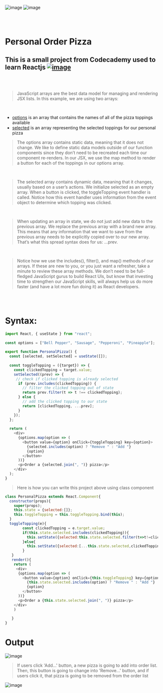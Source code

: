  ![image](https://img.shields.io/badge/JavaScript-black?style=for-the-badge&logo=javascript)  ![image](https://img.shields.io/badge/ReactJS-black?style=for-the-badge&logo=react)
 
 <br><br>

# Personal Order Pizza
##        This is a small project from Codecademy used to learn Reactjs [![image](https://user-images.githubusercontent.com/82598726/175697552-f960b057-9e97-4c3e-a3e2-f2b5f7876de9.png)](https://www.codecademy.com/courses/react-101/lessons/the-state-hook/exercises/arrays-in-state)


<br><br>

> JavaScript arrays are the best data model for managing and rendering JSX lists. In this example, we are using two arrays: 

<br>

- [options](https://www.codecademy.com/courses/react-101/lessons/the-state-hook/exercises/arrays-in-state) is an array that contains the names of all of the pizza toppings available
- [selected](https://www.codecademy.com/courses/react-101/lessons/the-state-hook/exercises/arrays-in-state) is an array representing the selected toppings for our personal pizza


> The options array contains static data, meaning that it does not change. We like to define static data models outside of our function components since they don’t need to be recreated each time our component re-renders. In our JSX, we use the map method to render a button for each of the toppings in our options array.

<br>

> The selected array contains dynamic data, meaning that it changes, usually based on a user’s actions. We initialize selected as an empty array. When a button is clicked, the toggleTopping event handler is called. Notice how this event handler uses information from the event object to determine which topping was clicked.

<br>

> When updating an array in state, we do not just add new data to the previous array. We replace the previous array with a brand new array. This means that any information that we want to save from the previous array needs to be explicitly copied over to our new array. That’s what this spread syntax does for us: ...prev.

<br>

> Notice how we use the includes(), filter(), and map() methods of our arrays. If these are new to you, or you just want a refresher, take a minute to review these array methods. We don’t need to be full-fledged JavaScript gurus to build React UIs, but know that investing time to strengthen our JavaScript skills, will always help us do more faster (and have a lot more fun doing it) as React developers.


<br>

<br>

# Syntax:

```javascript
import React, { useState } from "react";
 
const options = ["Bell Pepper", "Sausage", "Pepperoni", "Pineapple"];
 
export function PersonalPizza() {
  const [selected, setSelected] = useState([]);
 
  const toggleTopping = ({target}) => {
    const clickedTopping = target.value;
    setSelected((prev) => {
     // check if clicked topping is already selected
      if (prev.includes(clickedTopping)) {
        // filter the clicked topping out of state
        return prev.filter(t => t !== clickedTopping);
      } else {
        // add the clicked topping to our state
        return [clickedTopping, ...prev];
      }
    });
  };
 
  return (
    <div>
      {options.map(option => (
        <button value={option} onClick={toggleTopping} key={option}>
          {selected.includes(option) ? "Remove " : "Add "}
          {option}
        </button>
      ))}
      <p>Order a {selected.join(", ")} pizza</p>
    </div>
  );
}
```


> Here is how you can write this project above using class component

```javascript
class PersonalPizza extends React.Component{
  constructor(props){
    super(props);
    this.state = {selected:[]};
    this.toggleTopping = this.toggleTopping.bind(this);
  }
  toggleTopping(e){
        const clickedTopping = e.target.value;
        if(this.state.selected.includes(clickedTopping)){
          this.setState({selected:this.state.selected.filter(t=>t!=clickedTopping)});
        }else{
          this.setState({selected:[...this.state.selected,clickedTopping]})
        }
   }
   render(){
    return (
     <div>
      {options.map(option => (
        <button value={option} onClick={this.toggleTopping} key={option}>
          {this.state.selected.includes(option) ? "Remove " : "Add "}
          {option}
        </button>
      ))}
      <p>Order a {this.state.selected.join(", ")} pizza</p>
    </div>
    )
 
   }
}
```


# Output

![image](https://user-images.githubusercontent.com/82598726/176244947-9d54d668-c309-4cc3-bfd5-6b84f68d1cfe.png)

> If users click 'Add...' button, a new pizza is going to add into order list. Then, this button is going to change into 'Remove...' button, and if users click it, that pizza is going to be removed from the order list

![image](https://user-images.githubusercontent.com/82598726/176245361-6f36fa82-3489-4407-93a3-c58d67c6d260.png)


